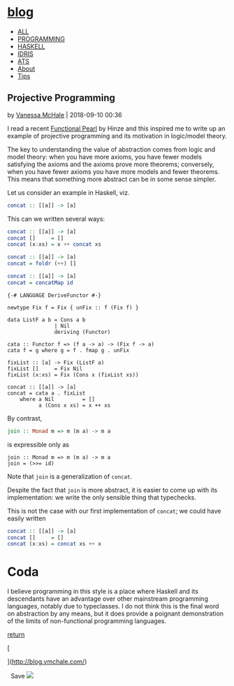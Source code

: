 # [blog](http://blog.vmchale.com/)

-   [ALL](http://blog.vmchale.com/) 
-   [PROGRAMMING](http://blog.vmchale.com/category/Programming) 
-   [HASKELL](http://blog.vmchale.com/category/Haskell) 
-   [IDRIS](http://blog.vmchale.com/category/Idris) 
-   [ATS](http://blog.vmchale.com/category/ATS)
-   [About](http://blog.vmchale.com/about)
-   [Tips](http://blog.vmchale.com/tips) 

## Projective Programming

by [Vanessa McHale](http://blog.vmchale.com/author/Vanessa%20McHale) | 2018-09-10 00:36

I read a recent [Functional Pearl](http://www.cs.ox.ac.uk/ralf.hinze/publications/ICFP09.pdf) by Hinze and this inspired me to write up an example of projective programming and its motivation in logic/model theory.

The key to understanding the value of abstraction comes from logic and model theory: when you have more axioms, you have fewer models satisfying the axioms and the axioms prove more theorems; conversely, when you have fewer axioms you have more models and fewer theorems. This means that something more abstract can be in some sense simpler.

Let us consider an example in Haskell, viz.

```haskell
concat :: [[a]] -> [a]
```

This can we written several ways:

```haskell
concat :: [[a]] -> [a]
concat []     = []
concat (x:xs) = x ++ concat xs
```

```haskell
concat :: [[a]] -> [a]
concat = foldr (++) []
```

```haskell
concat :: [[a]] -> [a]
concat = concatMap id
```

```none
{-# LANGUAGE DeriveFunctor #-}

newtype Fix f = Fix { unFix :: f (Fix f) }

data ListF a b = Cons a b
               | Nil
               deriving (Functor)

cata :: Functor f => (f a -> a) -> (Fix f -> a)
cata f = g where g = f . fmap g . unFix

fixList :: [a] -> Fix (ListF a)
fixList []     = Fix Nil
fixList (x:xs) = Fix (Cons x (fixList xs))

concat :: [[a]] -> [a]
concat = cata a . fixList
    where a Nil         = []
          a (Cons x xs) = x ++ xs
```

By contrast,

```haskell
join :: Monad m => m (m a) -> m a
```

is expressible only as

```none
join :: Monad m => m (m a) -> m a
join = (>>= id)
```

Note that `join` is a generalization of `concat`.

Despite the fact that `join` is more abstract, it is easier to come up with its implementation: we write the only sensible thing that typechecks.

This is not the case with our first implementation of `concat`; we could have easily written

```haskell
concat :: [[a]] -> [a]
concat []     = []
concat (x:xs) = concat xs ++ x
```

# Coda

I believe programming in this style is a place where Haskell and its descendants have an advantage over other mainstream programming languages, notably due to typeclasses. I do not think this is the final word on abstraction by any means, but it does provide a poignant demonstration of the limits of non-functional programming languages.

[return](http://blog.vmchale.com/)

[](http://blog.vmchale.com/)

[

](http://blog.vmchale.com/)

[](http://blog.vmchale.com/)  Save [![](http://blog.vmchale.com/img/atom.png)](http://blog.vmchale.com/atom)